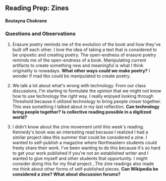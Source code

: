 ## Reading Prep: Zines 
#### Boutayna Chokrane 

### Questions and Observations 

1. Erasure poetry reminds me of the evolution of the book and how they've built off each other. I love the idea of taking a text that is considered to be unpoetic and creating poetry. The open-endness of erasure poetry reminds me of the open-endness of a book. Manipulating current artifacts to create something new and meaningful is what I think originality is nowadays. **What other ways could we make poetry?** I wonder if mad libs could be manipulated to create poetry. 

2. We talk a lot about what's wrong with technology. From our class discussions, I'm starting to formulate the opinion that we might not know how to use technology the *right* way. I really enjoyed looking through Threshold because it utilized technology to bring people closer together. This was something I talked about in my last reflection. **Can technology bring people together?** **Is collective reading possible in a digitized world?** 

3. I didn't know about the zine movement until this week's reading. Kennedy's book was an interesting read because I realized I had a similar project idea this summer that could be considered a zine. I wanted to self-publish a magazine where Northeastern students could freely share their work. I've been wanting to do this because it's so hard to get your work published if you're not an established writer and I wanted to give myself and other students that opportunity. I might consider doing this for my final project...The zine readings also made me think about other forms of self-published pieces. **Can Wikipedia be considered a zine? What about discussion forums?** 
